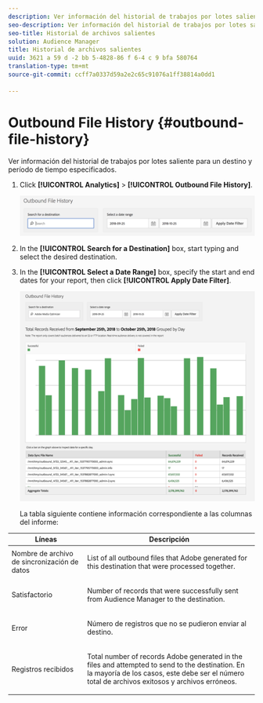 ```yaml
---
description: Ver información del historial de trabajos por lotes saliente para un destino y período de tiempo especificados.
seo-description: Ver información del historial de trabajos por lotes saliente para un destino y período de tiempo especificados.
seo-title: Historial de archivos salientes
solution: Audience Manager
title: Historial de archivos salientes
uuid: 3621 a 59 d -2 bb 5-4828-86 f 6-4 c 9 bfa 580764
translation-type: tm+mt
source-git-commit: ccff7a0337d59a2e2c65c91076a1ff38814a0dd1

---
```



# Outbound File History {#outbound-file-history}

Ver información del historial de trabajos por lotes saliente para un destino y período de tiempo especificados.

<!-- 

t_reports_outbound_history.xml

 -->

1. Click **[!UICONTROL Analytics]** &gt; **[!UICONTROL Outbound File History]**.

   ![Resultado de paso](assets/outbound_history.png)

1. In the **[!UICONTROL Search for a Destination]** box, start typing and select the desired destination.
1. In the **[!UICONTROL Select a Date Range]** box, specify the start and end dates for your report, then click **[!UICONTROL Apply Date Filter]**.

   ![Resultado de paso](assets/outbound_history_stats.png)

   La tabla siguiente contiene información correspondiente a las columnas del informe:

<table id="table_93076D46AC50411395E72B9B987E99BE"> 
 <thead> 
  <tr> 
   <th colname="col1" class="entry"> Líneas </th> 
   <th colname="col2" class="entry"> Descripción </th> 
  </tr> 
 </thead>
 <tbody> 
  <tr> 
   <td colname="col1"> Nombre de archivo de sincronización de datos </td> 
   <td colname="col2"> <p>List of all outbound files that <span class="keyword"> Adobe</span> generated for this destination that were processed together. </p> </td> 
  </tr> 
  <tr> 
   <td colname="col1"> Satisfactorio </td> 
   <td colname="col2"> <p>Number of records that were successfully sent from <span class="keyword"> Audience Manager</span> to the destination. </p> </td> 
  </tr> 
  <tr> 
   <td colname="col1"> Error </td> 
   <td colname="col2"> <p>Número de registros que no se pudieron enviar al destino. </p> </td> 
  </tr> 
  <tr> 
   <td colname="col1"> Registros recibidos </td> 
   <td colname="col2"> <p>Total number of records <span class="keyword"> Adobe</span> generated in the files and attempted to send to the destination. En la mayoría de los casos, este debe ser el número total de archivos exitosos y archivos erróneos. </p> </td> 
  </tr> 
 </tbody> 
</table>
